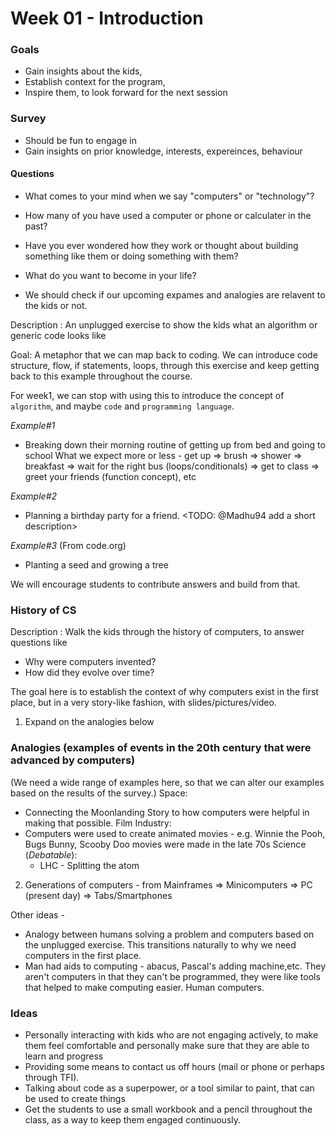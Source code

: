 # Week 01 - Introduction

### Goals
- Gain insights about the kids,
- Establish context for the program,
- Inspire them, to look forward for the next session

### Survey
- Should be fun to engage in
- Gain insights on prior knowledge, interests, expereinces, behaviour
#### Questions
- What comes to your mind when we say "computers" or "technology"?
- How many of you have used a computer or phone or calculater in the past?
- Have you ever wondered how they work or thought about building something like them or doing something with them?
- What do you want to become in your life?

- We should check if our upcoming expames and analogies are relavent to the kids or not.

Description : An unplugged exercise to show the kids what an algorithm or generic code looks like

Goal: A metaphor that we can map back to coding.
We can introduce code structure, flow, if statements, loops, through this exercise and keep getting back to this example throughout the course.

For week1, we can stop with using this to introduce the concept of `algorithm`, and maybe
`code` and `programming language`.

*Example#1*
- Breaking down their morning routine of getting up from bed and going to school
What we expect more or less - get up => brush => shower =>
breakfast => wait for the right bus (loops/conditionals) => get to class =>
greet your friends (function concept), etc

*Example#2*
- Planning a birthday party for a friend. <TODO: @Madhu94 add a short description>

*Example#3* (From code.org)
- Planting a seed and growing a tree

We will encourage students to contribute answers and build from that.

### History of CS
Description : Walk the kids through the history of computers, to answer questions like
- Why were computers invented?
- How did they evolve over time?

The goal here is to establish the context of why computers exist in the first place, but in a very story-like fashion,
with slides/pictures/video.

1. Expand on the analogies below

### Analogies (examples of events in the 20th century that were advanced by computers)
(We need a wide range of examples here, so that we can alter our examples based on the
results of the survey.)
Space:
- Connecting the Moonlanding Story to how computers were helpful in making that possible.
Film Industry:
- Computers were used to create animated movies - e.g. Winnie the Pooh, Bugs Bunny, Scooby Doo movies
  were made in the late 70s
Science (*Debatable*):
  - LHC - Splitting the atom

2. Generations of computers - from Mainframes => Minicomputers => PC (present  day) => Tabs/Smartphones

Other ideas -
- Analogy between humans solving a problem and computers based on the unplugged exercise.
  This transitions naturally to why we need computers in the first place.
- Man had aids to computing - abacus, Pascal's adding machine,etc. They aren't computers
  in that they can't be programmed, they were like tools that helped to make computing
  easier. Human computers.


### Ideas
- Personally interacting with kids who are not engaging actively, to make them feel comfortable and personally make sure that they are able to learn and progress
- Providing some means to contact us off hours (mail or phone or perhaps through TFI).
- Talking about code as a superpower, or a tool similar to paint, that can be used to create things
- Get the students to use a small workbook and a pencil throughout the class, as a way to keep them
  engaged continuously.

